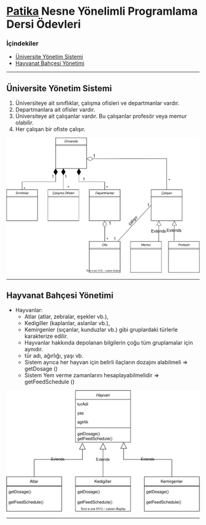 # [Patika](https://patika.dev) Nesne Yönelimli Programlama Dersi Ödevleri

### İçindekiler
* [Üniversite Yönetim Sistemi](#üniversite-yönetim-sistemi)
* [Hayvanat Bahçesi Yönetimi](#hayvanat-bahçesi-yönetimi)

---

## Üniversite Yönetim Sistemi

1. Üniversiteye ait sınıflıklar, çalışma ofisleri ve departmanlar vardır.
2. Departmanlara ait ofisler vardır.
3. Üniversiteye ait çalışanlar vardır. Bu çalışanlar profesör veya memur olabilir.
4. Her çalışan bir ofiste çalışır.

![UML Diyagramı](./Universite-Yonetim-Sistemi.svg)

---

## Hayvanat Bahçesi Yönetimi
* Hayvanlar:
  * Atlar (atlar, zebralar, eşekler vb.),
  * Kedigiller (kaplanlar, aslanlar vb.),
  * Kemirgenler (sıçanlar, kunduzlar vb.) gibi gruplardaki türlerle karakterize edilir.
  * Hayvanlar hakkında depolanan bilgilerin çoğu tüm gruplamalar için aynıdır.
  * tür adı, ağırlığı, yaşı vb.
  * Sistem ayrıca her hayvan için belirli ilaçların dozajını alabilmeli => getDosage ()
  * Sistem Yem verme zamanlarını hesaplayabilmelidir => getFeedSchedule ()
  
![UML Diyagramı](./Hayvanat-Bahcesi-Yonetimi.svg)

---
